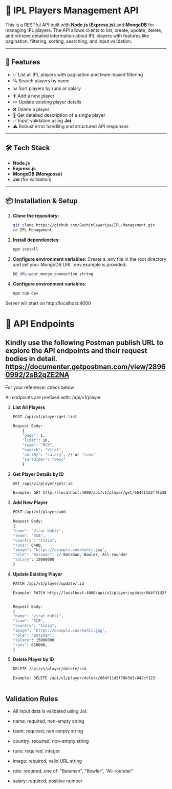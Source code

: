 # 🏏 IPL Players Management API

This is a RESTful API built with **Node.js (Express.js)** and **MongoDB** for managing IPL players. The API allows clients to list, create, update, delete, and retrieve detailed information about IPL players with features like pagination, filtering, sorting, searching, and input validation.

---

## 🚀 Features

- ✅ List all IPL players with pagination and team-based filtering
- 🔍 Search players by name
- 📊 Sort players by runs or salary
- ➕ Add a new player
- ✏️ Update existing player details
- ❌ Delete a player
- 📄 Get detailed description of a single player
- ✅ Input validation using **Joi**
- ⚠️ Robust error handling and structured API responses

---

## 🛠️ Tech Stack

- **Node.js**
- **Express.js**
- **MongoDB (Mongoose)**
- **Joi** (for validation)

---


## 📦 Installation & Setup

1. **Clone the repository:**
   ```bash
   git clone https://github.com/SachinSawariya/IPL-Management.git
   cd IPL-Management
2. **Install dependencies:**
    ```bash
    npm install
3. **Configure environment variables:**
    Create a .env file in the root directory and set your MongoDB URI.
    .env.example is provided:

    ```bash
    DB_URL=your_mongo_connection_string
4. **Configure environment variables:**
    ```bash
    npm run dev

Server will start on http://localhost:4000


# 📌 API Endpoints
 ## Kindly use the following Postman publish URL to explore the API endpoints and their request bodies in detail. https://documenter.getpostman.com/view/28960992/2sB2qZE2NA


For your reference: check below

All endpoints are prefixed with:
/api/v1/player

1. **List All Players**
    ```bash
    POST /api/v1/player/get-list

    Request Body:
        {
        "page": 1,
        "limit": 10,
        "team": "RCB",
        "search": "Virat",
        "sortBy": "salary", // or "runs"
        "sortOrder": "desc"
        }

2. **Get Player Details by ID**
    ```bash
    GET /api/v1/player/get/:id

    Example: GET http://localhost:4000/api/v1/player/get/664f11d2f78b381c842cf123

3. **Add New Player**
    ```bash
    POST /api/v1/player/add

    Request Body:
    {
    "name": "Virat Kohli",
    "team": "RCB",
    "country": "India",
    "runs": 6400,
    "image": "https://example.com/kohli.jpg",
    "role": "Batsman", // Batsman, Bowler, All-rounder
    "salary": 15000000
    }

4. **Update Existing Player**
    ```bash
    PATCH /api/v1/player/update/:id

    Example: PATCH http://localhost:4000/api/v1/player/update/664f11d2f78b381c842cf123

    
    Request Body:
    {
    "name": "Virat Kohli",
    "team": "RCB",
    "country": "India",
    "image": "https://example.com/kohli.jpg",
    "role": "Batsman",
    "salary": 15000000
    "runs": 650000,
    }

4. **Delete Player by ID**

    ```bash
    DELETE /api/v1/player/delete/:id

    Example: DELETE /api/v1/player/delete/664f11d2f78b381c842cf123



##  Validation Rules

- All input data is validated using Joi:

-   name: required, non-empty string

-   team: required, non-empty string

-   country: required, non-empty string

-   runs: required, integer

-   image: required, valid URL string

-   role: required, one of: "Batsman", "Bowler", "All-rounder"

-   salary: required, positive number